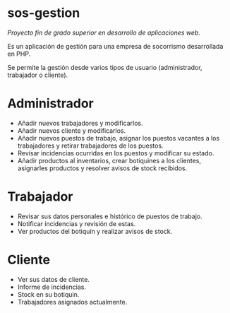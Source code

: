 # sos-gestion
*Proyecto fin de grado superior en desarrollo de aplicaciones web.* 

Es un aplicación de gestión para una empresa de socorrismo desarrollada en PHP.  

Se permite la gestión desde varios tipos de usuario (administrador, trabajador o cliente). 

# Administrador  

* Añadir nuevos trabajadores y modificarlos.
* Añadir nuevos cliente y modificarlos.
* Añadir nuevos puestos de trabajo, asignar los puestos vacantes a los trabajadores y retirar trabajadores de los puestos.
* Revisar incidencias ocurridas en los puestos y modificar su estado.
* Añadir productos al inventarios, crear botiquines a los clientes, asignarles productos y resolver avisos de stock recibidos.

# Trabajador

* Revisar sus datos personales e histórico de puestos de trabajo.
* Notificar incidencias y revisión de estas.
* Ver productos del botiquín y realizar avisos de stock.

# Cliente

* Ver sus datos de cliente.
* Informe de incidencias.
* Stock en su botiquín.
* Trabajadores asignados actualmente.
